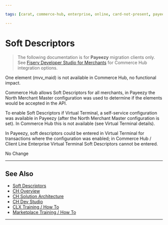 ```yaml
---

tags: [carat, commerce-hub, enterprise, online, card-not-present, payeezy]

---
```


# Soft Descriptors

<!-- theme: danger -->
> The following documentation is for **Payeezy** migration clients only. See [Fiserv Developer Studio for Merchants](https://developer.fiserv.com/merchants) for Commerce Hub integration options.

<!--type: tab
titles: API, Configuration, Virtual Terminal, Reporting
-->

One element (mvv_maid) is not available in Commerce Hub, no functional impact.

Commerce Hub allows Soft Descriptors for all merchants, in Payeezy the North Merchant Master configuration was used to determine if the elements would be accepted in the API.

<!--
type: tab
-->

To enable Soft Descriptors if Virtual Terminal, a self-service configuration was available in Payeezy (after the North Merchant Master configuration is set).  In Commerce Hub this is not available (see Virtual Terminal details).

<!--
type: tab
-->

In Payeezy, soft descriptors could be entered in Virtual Terminal for transactions where the configuration was enabled; in Commerce Hub / Client Line Enterprise Virtual Terminal Soft Descriptors cannot be entered.

<!--
type: tab
-->

No Change

<!-- type: tab-end -->

---

## See Also

- [Soft Descriptors](?path=docs/Resources/API-Documents/Payments_VAS/Verification.md)
- [CH Overview](?path=docs/Resources/API-Documents/Payments_VAS/Verification.md)
- [CH Solution Architecture](?path=docs/Resources/API-Documents/Payments_VAS/Verification.md)
- [CH Dev Studio](?path=docs/Resources/API-Documents/Payments_VAS/Verification.md)
- [CLX Training / How To](?path=docs/Resources/API-Documents/Payments_VAS/Verification.md)
- [Marketplace Training / How To](?path=docs/Resources/API-Documents/Payments_VAS/Verification.md)


---
